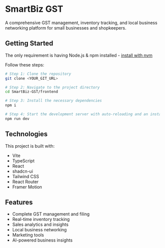 # SmartBiz GST

A comprehensive GST management, inventory tracking, and local business networking platform for small businesses and shopkeepers.

## Getting Started

The only requirement is having Node.js & npm installed - [install with nvm](https://github.com/nvm-sh/nvm#installing-and-updating)

Follow these steps:

```sh
# Step 1: Clone the repository
git clone <YOUR_GIT_URL>

# Step 2: Navigate to the project directory
cd SmartBiz-GST/frontend

# Step 3: Install the necessary dependencies
npm i

# Step 4: Start the development server with auto-reloading and an instant preview
npm run dev
```

## Technologies

This project is built with:

- Vite
- TypeScript
- React
- shadcn-ui
- Tailwind CSS
- React Router
- Framer Motion

## Features

- Complete GST management and filing
- Real-time inventory tracking
- Sales analytics and insights
- Local business networking
- Marketing tools
- AI-powered business insights
